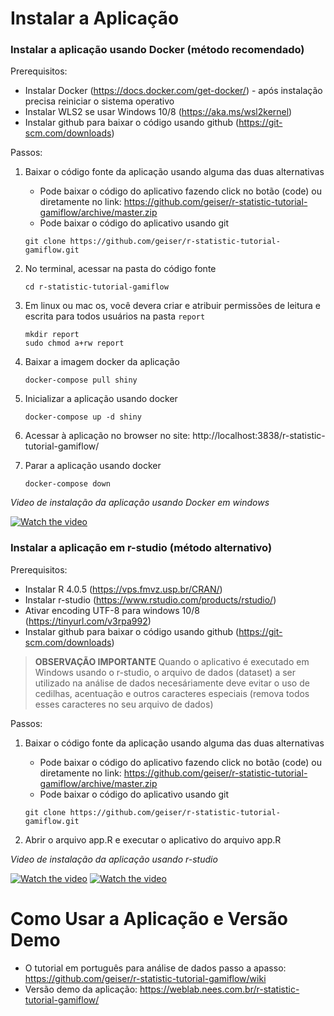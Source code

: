 # Instalar a Aplicação

### Instalar a aplicação usando Docker (método recomendado)

Prerequisitos:
- Instalar Docker (https://docs.docker.com/get-docker/) - após instalação precisa reiniciar o sistema operativo
- Instalar WLS2 se usar Windows 10/8 (https://aka.ms/wsl2kernel)
- Instalar github para baixar o código usando github (https://git-scm.com/downloads)

Passos:
1. Baixar o código fonte da aplicação usando alguma das duas alternativas
   - Pode baixar o código do aplicativo fazendo click no botão (code) ou diretamente no link: https://github.com/geiser/r-statistic-tutorial-gamiflow/archive/master.zip
   - Pode baixar o código do aplicativo usando git
   ```
   git clone https://github.com/geiser/r-statistic-tutorial-gamiflow.git
   ```

2. No terminal, acessar na pasta do código fonte
   ```
   cd r-statistic-tutorial-gamiflow
   ```

3. Em linux ou mac os, você devera criar e atribuir permissões de leitura e escrita para todos usuários na pasta `report`
   ```
   mkdir report
   sudo chmod a+rw report
   ```

4. Baixar a imagem docker da aplicação
   ```
   docker-compose pull shiny
   ```

5. Inicializar a aplicação usando docker
   ```
   docker-compose up -d shiny
   ```

6. Acessar à aplicação no browser no site: http://localhost:3838/r-statistic-tutorial-gamiflow/


7. Parar a aplicação usando docker
   ```
   docker-compose down
   ```

*Video de instalação da aplicação usando Docker em windows* 

   [![Watch the video](https://img.youtube.com/vi/aPuLWGwQYHU/hqdefault.jpg)](https://www.youtube.com/embed/aPuLWGwQYHU)



### Instalar a aplicação em r-studio (método alternativo)

Prerequisitos:
- Instalar R 4.0.5 (https://vps.fmvz.usp.br/CRAN/)
- Instalar r-studio (https://www.rstudio.com/products/rstudio/)
- Ativar encoding UTF-8 para windows 10/8 (https://tinyurl.com/v3rpa992)
- Instalar github para baixar o código usando github (https://git-scm.com/downloads)

> **OBSERVAÇÃO IMPORTANTE**
>  Quando o aplicativo é executado em Windows usando o r-studio, o arquivo de dados (dataset) a ser utilizado na análise de dados
>  necesáriamente deve evitar o uso de cedilhas, acentuação e outros caracteres especiais (remova todos esses caracteres no seu arquivo de dados)

Passos:
1. Baixar o código fonte da aplicação usando alguma das duas alternativas
   - Pode baixar o código do aplicativo fazendo click no botão (code) ou diretamente no link: https://github.com/geiser/r-statistic-tutorial-gamiflow/archive/master.zip
   - Pode baixar o código do aplicativo usando git
   ```
   git clone https://github.com/geiser/r-statistic-tutorial-gamiflow.git
   ```
   
2. Abrir o arquivo app.R e executar o aplicativo do arquivo app.R 
   
*Video de instalação da aplicação usando r-studio* 

   [![Watch the video](https://img.youtube.com/vi/Dcpdo4MW2g4/hqdefault.jpg)](https://www.youtube.com/embed/Dcpdo4MW2g4)
   [![Watch the video](https://img.youtube.com/vi/5qjEO99wZuE/hqdefault.jpg)](https://www.youtube.com/embed/5qjEO99wZuE)



# Como Usar a Aplicação e Versão Demo

* O tutorial em português para análise de dados passo a apasso: https://github.com/geiser/r-statistic-tutorial-gamiflow/wiki
* Versão demo da aplicação: https://weblab.nees.com.br/r-statistic-tutorial-gamiflow/
